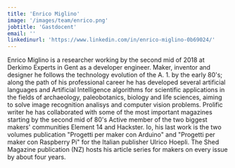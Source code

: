 ```yaml
---
title: 'Enrico Miglino'
image: '/images/team/enrico.png'
jobtitle: 'Gastdocent'
email: ''
linkedinurl: 'https://www.linkedin.com/in/enrico-miglino-0b69024/'
---
```


Enrico Miglino is a researcher working by the second mid of 2018 at Derkimo Experts in Gent as a developer engineer. 
Maker, inventor and designer he follows the technology evolution of the A. 1. by the early 80's; along the path of his professional career he has developed several artificial languages and Artificial Intelligence algorithms for scientific applications in the fields of archaeology, paleobotanics, biology and life sciences, aiming to solve image recognition analisys and computer vision problems. 
Prolific writer he has collaborated with some of the most important magazines starting by the second mid of 80's 
Active member of the two biggest makers' communities Element 14 and Hackster. Io, his last work is the two volumes publication "Progetti per maker con Arduino" and "Progetti per maker con Raspberry Pi" for the Italian publisher Ulrico Hoepli. The Shed Magazine publication (NZ) hosts his article series for makers on every issue by about four years.